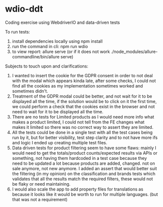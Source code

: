 # wdio-ddt
Coding exercise using WebdriverIO and data-driven tests

To run tests:
1. install dependencies locally using npm install
2. run the command in cli: npm run wdio
3. to view report: allure serve (or if it does not work ./node_modules/allure-commandline/bin/allure serve)



Subjects to touch upon and clarifications:
1. I wanted to insert the cookie for the GDPR consent in order to not deal with the modal which appears kinda late, after some checks, I could not find all the cookies as my implementation sometimes worked and sometimes didn't.
2. Treatment of the GDPR modal could be better, and not wait for it to be displayed all the time, if the solution would be to click on it the first time, we could perform a check that the cookies exist in the browser and not need to wait for it to be displayed all the time.
3. There are no tests for Limited products as I would need more info what makes a product limited, I could not tell from the FE changes what makes it limited so there was no correct way to assert they are limited.
4. All the tests could be done in a single test with all the test cases being run by it, but for better visibility, test step clarity and to not have more ifs and logic I ended up creating multiple test files.
5. Data driven tests for product filtering seem to have some flaws: mainly I would need to get the totals/product counts/expected results via APIs or something, not having them hardcoded in a test case because they need to be updated a lot because products are added, changed. not on sale anymore, not new anymore. I added an assert that would better suit the filtering (in my opinion) on the classification and brands tests which validates that all the results match the required filters, these would not be flaky or need maintaining.
6. I would also scale the app to add property files for translations as because it looks like it would be worth to run for multiple languages. (but that was not a requirement)

